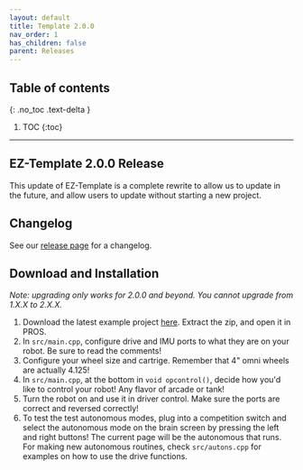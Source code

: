 ```yaml
---
layout: default
title: Template 2.0.0
nav_order: 1
has_children: false
parent: Releases
---
```



## Table of contents
{: .no_toc .text-delta }

1. TOC
{:toc}


---

## EZ-Template 2.0.0 Release
This update of EZ-Template is a complete rewrite to allow us to update in the future, and allow users to update without starting a new project.  

## Changelog   
See our [release page](https://github.com/EZ-Robotics/EZ-Template/releases/tag/v2.0.0) for a changelog. 

## Download and Installation  
 *Note: upgrading only works for 2.0.0 and beyond. You cannot upgrade from 1.X.X to 2.X.X.*  
1) Download the latest example project [here](https://github.com/EZ-Robotics/EZ-Template-Example/releases/latest).  Extract the zip, and open it in PROS.   
2) In `src/main.cpp`, configure drive and IMU ports to what they are on your robot.  Be sure to read the comments!    
3) Configure your wheel size and cartrige.  Remember that 4" omni wheels are actually 4.125!    
4) In `src/main.cpp`, at the bottom in `void opcontrol()`, decide how you'd like to control your robot!  Any flavor of arcade or tank!    
5) Turn the robot on and use it in driver control.  Make sure the ports are correct and reversed correctly!    
6) To test the test autonomous modes, plug into a competition switch and select the autonomous mode on the brain screen by pressing the left and right buttons!  The current page will be the autonomous that runs.  For making new autonomous routines, check `src/autons.cpp` for examples on how to use the drive functions.  
